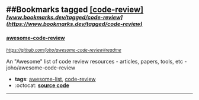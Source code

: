 ##Bookmarks tagged [[code-review]](https://www.bookmarks.dev?q=[code-review])
_<sup><sup>[www.bookmarks.dev/tagged/code-review](https://www.bookmarks.dev/tagged/code-review)</sup></sup>_
---
#### [awesome-code-review](https://github.com/joho/awesome-code-review#readme)
_<sup>https://github.com/joho/awesome-code-review#readme</sup>_

An "Awesome" list of code review resources - articles, papers, tools, etc - joho/awesome-code-review
* **tags**: [awesome-list](../tagged/awesome-list.md), [code-review](../tagged/code-review.md)
* :octocat: **[source code](https://github.com/joho/awesome-code-review#readme)**
---
